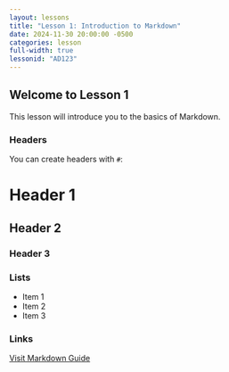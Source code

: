 ```yaml
---
layout: lessons
title: "Lesson 1: Introduction to Markdown"
date: 2024-11-30 20:00:00 -0500
categories: lesson
full-width: true
lessonid: "AD123"
---
```


## Welcome to Lesson 1

This lesson will introduce you to the basics of Markdown.

### Headers

You can create headers with `#`:

# Header 1
## Header 2
### Header 3

### Lists

- Item 1
- Item 2
- Item 3

### Links

[Visit Markdown Guide](https://www.markdownguide.org/)
